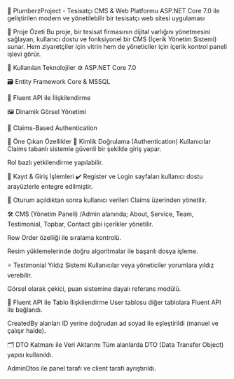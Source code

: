 🔧 PlumberzProject - Tesisatçı CMS & Web Platformu
ASP.NET Core 7.0 ile geliştirilen modern ve yönetilebilir bir tesisatçı web sitesi uygulaması

📌 Proje Özeti
Bu proje, bir tesisat firmasının dijital varlığını yönetmesini sağlayan, kullanıcı dostu ve fonksiyonel bir CMS (İçerik Yönetim Sistemi) sunar. Hem ziyaretçiler için vitrin hem de yöneticiler için içerik kontrol paneli işlevi görür.

🚀 Kullanılan Teknolojiler
⚙️ ASP.NET Core 7.0

🗃️ Entity Framework Core & MSSQL

🧠 Fluent API ile İlişkilendirme

🖼️ Dinamik Görsel Yönetimi

🔐 Claims-Based Authentication

🧩 Öne Çıkan Özellikler
🔐 Kimlik Doğrulama (Authentication)
Kullanıcılar Claims tabanlı sistemle güvenli bir şekilde giriş yapar.

Rol bazlı yetkilendirme yapılabilir.

📝 Kayıt & Giriş İşlemleri
✔️ Register ve Login sayfaları kullanıcı dostu arayüzlerle entegre edilmiştir.

👤 Oturum açıldıktan sonra kullanıcı verileri Claims üzerinden yönetilir.

🛠️ CMS (Yönetim Paneli)
/Admin alanında; About, Service, Team, Testimonial, Topbar, Contact gibi içerikler yönetilir.

Row Order özelliği ile sıralama kontrolü.

Resim yüklemelerinde doğru algoritmalar ile başarılı dosya işleme.

⭐ Testimonial Yıldız Sistemi
Kullanıcılar veya yöneticiler yorumlara yıldız verebilir.

Görsel olarak çekici, puan sistemine dayalı referans modülü.

🧮 Fluent API ile Tablo İlişkilendirme
User tablosu diğer tablolara Fluent API ile bağlandı.

CreatedBy alanları ID yerine doğrudan ad soyad ile eşleştirildi (manuel ve çalışır halde).

🗂️ DTO Katmanı ile Veri Aktarımı
Tüm alanlarda DTO (Data Transfer Object) yapısı kullanıldı.

AdminDtos ile panel tarafı ve client tarafı ayrıştırıldı.

